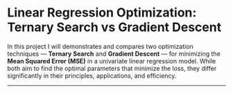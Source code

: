 # Linear Regression Optimization: Ternary Search vs Gradient Descent

In this project I will demonstrates and compares two optimization techniques — **Ternary Search** and **Gradient Descent** — for minimizing the **Mean Squared Error (MSE)** in a univariate linear regression model. While both aim to find the optimal parameters that minimize the loss, they differ significantly in their principles, applications, and efficiency.

---

